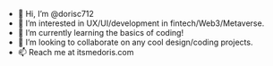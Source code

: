 - 👋 Hi, I’m @dorisc712
- 👀 I’m interested in UX/UI/development in fintech/Web3/Metaverse.
- 🌱 I’m currently learning the basics of coding!
- 💞️ I’m looking to collaborate on any cool design/coding projects.
- 📫 Reach me at itsmedoris.com

<!---
dorisc712/dorisc712 is a ✨ special ✨ repository because its `README.md` (this file) appears on your GitHub profile.
You can click the Preview link to take a look at your changes.
--->
